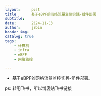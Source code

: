 ```yaml
---
layout:     post
title:      基于eBPF的网络流量监控实践-组件部署
subtitle:   
date:       2024-11-13
author:     jabin
header-img: 
catalog: true
tags:
    - 计算机
    - infra
    - eBPF
    - 网络监控
    
---
```


- [基于eBPF的网络流量监控实践-组件部署](https://renovwjw13.feishu.cn/docx/SrRjdwttwoWu9NxGbqacvAMBnBh)。 

ps: 转用飞书，所以博客贴飞书链接

